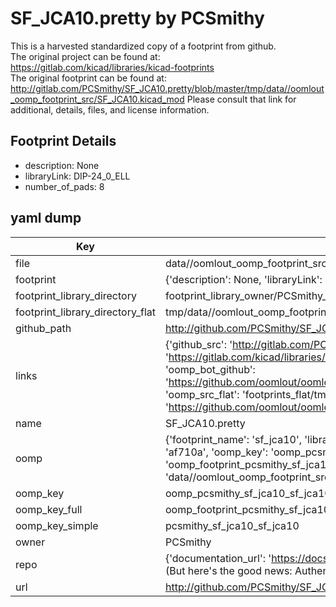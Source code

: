 # SF_JCA10.pretty by PCSmithy  
This is a harvested standardized copy of a footprint from github.  
The original project can be found at:  
https://gitlab.com/kicad/libraries/kicad-footprints  
The original footprint can be found at:
http://gitlab.com/PCSmithy/SF_JCA10.pretty/blob/master/tmp/data//oomlout_oomp_footprint_src/SF_JCA10.kicad_mod
Please consult that link for additional, details, files, and license information.  
## Footprint Details
* description: None  
* libraryLink: DIP-24_0_ELL  
* number_of_pads: 8  
## yaml dump  
| Key | Value |  
| --- | --- |  
| file | data//oomlout_oomp_footprint_src/SF_JCA10.pretty/SF_JCA10.kicad_mod |  
| footprint | {'description': None, 'libraryLink': 'DIP-24_0_ELL', 'number_of_pads': 8} |  
| footprint_library_directory | footprint_library_owner/PCSmithy_SF_JCA10.pretty |  
| footprint_library_directory_flat | tmp/data//oomlout_oomp_footprint_src/footprints_flat/pcsmithy_sf_jca10_sf_jca10/working |  
| github_path | http://github.com/PCSmithy/SF_JCA10.pretty/blob/master/tmp/data//oomlout_oomp_footprint_src/SF_JCA10.kicad_mod |  
| links | {'github_src': 'http://gitlab.com/PCSmithy/SF_JCA10.pretty/blob/master/tmp/data//oomlout_oomp_footprint_src/SF_JCA10.kicad_mod', 'github_src_repo': 'https://gitlab.com/kicad/libraries/kicad-footprints', 'oomp_bot': 'tmp/data//oomlout_oomp_footprint_src/footprints/pcsmithy_sf_jca10_sf_jca10/working', 'oomp_bot_github': 'https://github.com/oomlout/oomlout_oomp_footprint_bot/tree/main/tmp/data//oomlout_oomp_footprint_src/footprints/pcsmithy_sf_jca10_sf_jca10/working', 'oomp_src_flat': 'footprints_flat/tmp/data//oomlout_oomp_footprint_src/footprints_flat/pcsmithy_sf_jca10_sf_jca10/working', 'oomp_src_flat_github': 'https://github.com/oomlout/oomlout_oomp_footprint_src/tree/main/tmp/data//oomlout_oomp_footprint_src/footprints_flat/pcsmithy_sf_jca10_sf_jca10/working'} |  
| name | SF_JCA10.pretty |  
| oomp | {'footprint_name': 'sf_jca10', 'library_name': 'sf_jca10', 'md5': 'af710aaacca6cb2f124de9711b8da226', 'md5_10': 'af710aaacc', 'md5_5': 'af710', 'md5_6': 'af710a', 'oomp_key': 'oomp_pcsmithy_sf_jca10_sf_jca10', 'oomp_key_extra': 'oomp_footprint_pcsmithy_sf_jca10_sf_jca10', 'oomp_key_full': 'oomp_footprint_pcsmithy_sf_jca10_sf_jca10_af710a', 'oomp_key_simple': 'pcsmithy_sf_jca10_sf_jca10', 'original_filename': 'data//oomlout_oomp_footprint_src/SF_JCA10.pretty/SF_JCA10.kicad_mod', 'owner_name': 'pcsmithy'} |  
| oomp_key | oomp_pcsmithy_sf_jca10_sf_jca10 |  
| oomp_key_full | oomp_footprint_pcsmithy_sf_jca10_sf_jca10 |  
| oomp_key_simple | pcsmithy_sf_jca10_sf_jca10 |  
| owner | PCSmithy |  
| repo | {'documentation_url': 'https://docs.github.com/rest/overview/resources-in-the-rest-api#rate-limiting', 'message': "API rate limit exceeded for 84.66.142.224. (But here's the good news: Authenticated requests get a higher rate limit. Check out the documentation for more details.)"} |  
| url | http://github.com/PCSmithy/SF_JCA10.pretty |  


